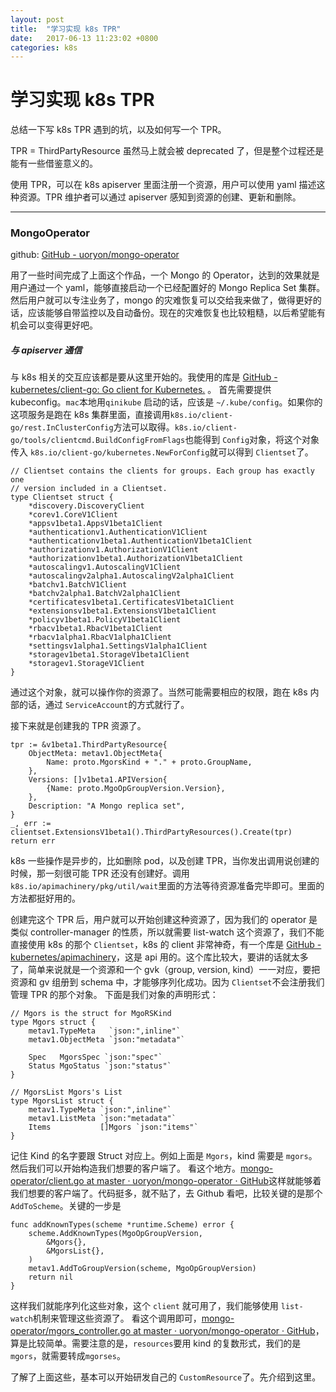 ```yaml
---
layout: post
title:  "学习实现 k8s TPR"
date:   2017-06-13 11:23:02 +0800
categories: k8s
---
```


# 学习实现 k8s TPR
总结一下写 k8s TPR 遇到的坑，以及如何写一个 TPR。

TPR = ThirdPartyResource 虽然马上就会被 deprecated 了，但是整个过程还是能有一些借鉴意义的。

使用 TPR，可以在 k8s apiserver 里面注册一个资源，用户可以使用 yaml 描述这种资源。TPR 维护者可以通过 apiserver 感知到资源的创建、更新和删除。
- - - -

### MongoOperator
github: [GitHub - uoryon/mongo-operator](https://github.com/uoryon/mongo-operator)

用了一些时间完成了上面这个作品，一个 Mongo 的 Operator，达到的效果就是用户通过一个 yaml，能够直接启动一个已经配置好的 Mongo Replica Set 集群。然后用户就可以专注业务了，mongo 的灾难恢复可以交给我来做了，做得更好的话，应该能够自带监控以及自动备份。现在的灾难恢复也比较粗糙，以后希望能有机会可以变得更好吧。

##### 与 apiserver 通信
与 k8s 相关的交互应该都是要从这里开始的。我使用的库是 [GitHub - kubernetes/client-go: Go client for Kubernetes.](https://github.com/kubernetes/client-go) 。
首先需要提供 kubeconfig。`mac`本地用`qinikube` 启动的话，应该是 `~/.kube/config`。如果你的这项服务是跑在 k8s 集群里面，直接调用`k8s.io/client-go/rest.InClusterConfig`方法可以取得。`k8s.io/client-go/tools/clientcmd.BuildConfigFromFlags`也能得到 `Config`对象，将这个对象传入 `k8s.io/client-go/kubernetes.NewForConfig`就可以得到 `Clientset`了。
```
// Clientset contains the clients for groups. Each group has exactly one
// version included in a Clientset.
type Clientset struct {
	*discovery.DiscoveryClient
	*corev1.CoreV1Client
	*appsv1beta1.AppsV1beta1Client
	*authenticationv1.AuthenticationV1Client
	*authenticationv1beta1.AuthenticationV1beta1Client
	*authorizationv1.AuthorizationV1Client
	*authorizationv1beta1.AuthorizationV1beta1Client
	*autoscalingv1.AutoscalingV1Client
	*autoscalingv2alpha1.AutoscalingV2alpha1Client
	*batchv1.BatchV1Client
	*batchv2alpha1.BatchV2alpha1Client
	*certificatesv1beta1.CertificatesV1beta1Client
	*extensionsv1beta1.ExtensionsV1beta1Client
	*policyv1beta1.PolicyV1beta1Client
	*rbacv1beta1.RbacV1beta1Client
	*rbacv1alpha1.RbacV1alpha1Client
	*settingsv1alpha1.SettingsV1alpha1Client
	*storagev1beta1.StorageV1beta1Client
	*storagev1.StorageV1Client
}
```

通过这个对象，就可以操作你的资源了。当然可能需要相应的权限，跑在 k8s 内部的话，通过 `ServiceAccount`的方式就行了。

接下来就是创建我的 TPR 资源了。
```
tpr := &v1beta1.ThirdPartyResource{
	ObjectMeta: metav1.ObjectMeta{
		Name: proto.MgorsKind + "." + proto.GroupName,
	},
	Versions: []v1beta1.APIVersion{
		{Name: proto.MgoOpGroupVersion.Version},
	},
	Description: "A Mongo replica set",
}
_, err := clientset.ExtensionsV1beta1().ThirdPartyResources().Create(tpr)
return err
```
k8s 一些操作是异步的，比如删除 pod，以及创建 TPR，当你发出调用说创建的时候，那一刻很可能 TPR 还没有创建好。调用 `k8s.io/apimachinery/pkg/util/wait`里面的方法等待资源准备完毕即可。里面的方法都挺好用的。

创建完这个 TPR 后，用户就可以开始创建这种资源了，因为我们的 operator 是类似 controller-manager 的性质，所以就需要 list-watch 这个资源了，我们不能直接使用 k8s 的那个 `Clientset`，k8s 的 client 非常神奇，有一个库是 [GitHub - kubernetes/apimachinery](https://github.com/kubernetes/apimachinery)，这是 api 用的。这个库比较大，要讲的话就太多了，简单来说就是一个资源和一个 gvk（group, version, kind）一一对应，要把资源和 gv 组册到 schema 中，才能够序列化成功。因为 `Clientset`不会注册我们管理 TPR 的那个对象。
下面是我们对象的声明形式：
```
// Mgors is the struct for MgoRSKind
type Mgors struct {
	metav1.TypeMeta   `json:",inline"`
	metav1.ObjectMeta `json:"metadata"`

	Spec   MgorsSpec `json:"spec"`
	Status MgoStatus `json:"status"`
}

// MgorsList Mgors's List
type MgorsList struct {
	metav1.TypeMeta `json:",inline"`
	metav1.ListMeta `json:"metadata"`
	Items           []Mgors `json:"items"`
}
```
记住 Kind 的名字要跟 Struct 对应上。例如上面是 `Mgors`，kind 需要是 `mgors`。然后我们可以开始构造我们想要的客户端了。
看这个地方。[mongo-operator/client.go at master · uoryon/mongo-operator · GitHub](https://github.com/uoryon/mongo-operator/blob/master/pkg/client/client.go#L70)这样就能够着我们想要的客户端了。代码挺多，就不贴了，去 Github 看吧，比较关键的是那个 `AddToScheme`。关键的一步是
```
func addKnownTypes(scheme *runtime.Scheme) error {
	scheme.AddKnownTypes(MgoOpGroupVersion,
		&Mgors{},
		&MgorsList{},
	)
	metav1.AddToGroupVersion(scheme, MgoOpGroupVersion)
	return nil
}
```
这样我们就能序列化这些对象，这个 `client` 就可用了，我们能够使用 `list-watch`机制来管理这些资源了。
看这个调用即可，[mongo-operator/mgors_controller.go at master · uoryon/mongo-operator · GitHub](https://github.com/uoryon/mongo-operator/blob/master/pkg/controller/mgors_controller.go#L43)，算是比较简单。需要注意的是，`resources`要用 kind 的复数形式，我们的是 `mgors`，就需要转成`mgorses`。

了解了上面这些，基本可以开始研发自己的 `CustomResource`了。先介绍到这里。
